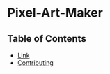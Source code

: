 # Pixel-Art-Maker

## Table of Contents

* [Link](https://enactor.git)
* [Contributing](#contributing)


